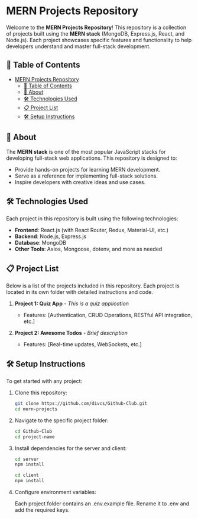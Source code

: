 # MERN Projects Repository

Welcome to the **MERN Projects Repository**! This repository is a collection of projects built using the **MERN stack** (MongoDB, Express.js, React, and Node.js). Each project showcases specific features and functionality to help developers understand and master full-stack development.

## 🚀 Table of Contents

- [MERN Projects Repository](#mern-projects-repository)
  - [🚀 Table of Contents](#-table-of-contents)
  - [📖 About](#-about)
  - [🛠️ Technologies Used](#️-technologies-used)
  - [📋 Project List](#-project-list)
  - [🛠️ Setup Instructions](#️-setup-instructions)

## 📖 About

The **MERN stack** is one of the most popular JavaScript stacks for developing full-stack web applications. This repository is designed to:

- Provide hands-on projects for learning MERN development.
- Serve as a reference for implementing full-stack solutions.
- Inspire developers with creative ideas and use cases.

## 🛠️ Technologies Used

Each project in this repository is built using the following technologies:

- **Frontend**: React.js (with React Router, Redux, Material-UI, etc.)
- **Backend**: Node.js, Express.js
- **Database**: MongoDB
- **Other Tools**: Axios, Mongoose, dotenv, and more as needed

## 📋 Project List

Below is a list of the projects included in this repository. Each project is located in its own folder with detailed instructions and code.

1. **Project 1: Quiz App** - _This is a quiz application_

   - Features: [Authentication, CRUD Operations, RESTful API integration, etc.]
   <!-- - Folder: `./quiz` -->

2. **Project 2: Awesome Todos** - _Brief description_

   - Features: [Real-time updates, WebSockets, etc.]
   <!-- - Folder: `./project-name-2` -->

## 🛠️ Setup Instructions

To get started with any project:

1. Clone this repository:
   ```bash
   git clone https://github.com/divcs/Github-Club.git
   cd mern-projects
   ```
2. Navigate to the specific project folder:

   ```bash
   cd Github-Club
   cd project-name
   ```

3. Install dependencies for the server and client:

   ```bash
   cd server
   npm install

   cd client
   npm install
   ```

4. Configure environment variables:

   Each project folder contains an .env.example file. Rename it to .env and add the required keys.
